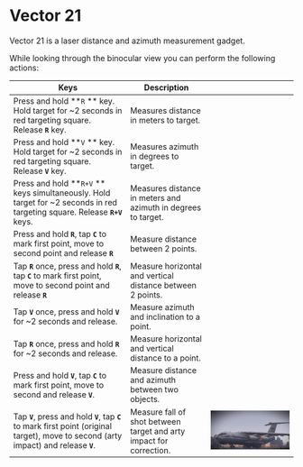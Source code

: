 # Vector 21

Vector 21 is a laser distance and azimuth measurement gadget.

While looking through the binocular view you can perform the following actions:

| Keys                                                                                                                                      | Description                                                         |                                         |
| ----------------------------------------------------------------------------------------------------------------------------------------- | ------------------------------------------------------------------- | --------------------------------------- |
| Press and hold **`R` ** key. Hold target for \~2 seconds in red targeting square. Release **`R`** key.                                    | Measures distance in meters to target.                              |                                         |
| Press and hold **`V` ** key. Hold target for \~2 seconds in red targeting square. Release **`V`** key.                                    | Measures azimuth in degrees to target.                              |                                         |
| Press and hold **`R+V` ** keys simultaneously. Hold target for \~2 seconds in red targeting square. Release **`R+V`** keys.               | Measures distance in meters and azimuth in degrees to target.       |                                         |
| Press and hold **`R`**, tap **`C`** to mark first point, move to second point and release **`R`**                                         | Measure distance between 2 points.                                  |                                         |
| Tap **`R`** once, press and hold **`R`**, tap **`C`** to mark first point, move to second point and release **`R`**                       | Measure horizontal and vertical distance between 2 points.          |                                         |
| Tap **`V`** once, press and hold **`V`** for \~2 seconds and release.                                                                     | Measure azimuth and inclination to a point.                         |                                         |
| Tap **`R`** once, press and hold **`R`** for \~2 seconds and release.                                                                     | Measure horizontal and vertical distance to a point.                |                                         |
| Press and hold **`V`**, tap **`C`** to mark first point, move to second and release **`V`**.                                              | Measure distance and azimuth between two objects.                   |                                         |
| Tap **`V`**, press and hold **`V`**, tap **`C`** to mark first point (original target), move to second (arty impact) and release **`V`**. | Measure fall of shot between target and arty impact for correction. | ![](../../../.gitbook/assets/image.png) |
